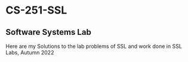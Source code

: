 # CS-251-SSL
## Software Systems Lab
Here are my Solutions to the lab problems of SSL and work done in SSL Labs, Autumn 2022
